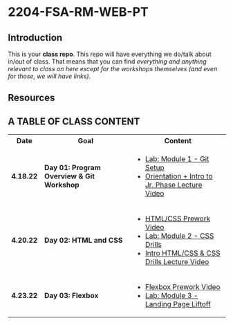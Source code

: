 # 2204-FSA-RM-WEB-PT

## Introduction

This is your **class repo**. This repo will have everything we do/talk about in/out of class. That means that you can find _everything and anything relevant to class on here except for the workshops themselves (and even for those, we will have links)._

## Resources



## A TABLE OF CLASS CONTENT

<table>
  <tr>
    <th style="width: 60px;"> Date </th>
    <th style="width: 300px;"> Goal </th>
    <th style="width: 300px;"> Content </th>
  </tr>
  <tr>
    <td><b>4.18.22</b></td>
    <td><b>Day 01: Program Overview & Git Workshop</b></td>
    <td>
      <ul>
        <li>
          <a href='https://fullstack.instructure.com/courses/248/pages/vanilla-dom-module-1-git-setup-common-configurations?module_item_id=60901'>Lab: Module 1 - Git Setup</a>
        </li>
        <li>
          <a href='https://fullstack-cdn.p1.engageli-prod.com/fullstackacademy/recorder/web-development(038bd)/1650321306031/Web-Development(038bd)---2022-04-19T01-44-21-426Z/MP4/Web-Development(038bd)---2022-04-19T01-44-21-426Z.mp4'>Orientation + Intro to Jr. Phase Lecture Video</a>
        </li>
      </ul>
    </td>
  </tr>
  <tr>
    <td><b>4.20.22</b></td>
    <td><b>Day 02: HTML and CSS</b></td>
    <td>
      <ul>
        <li>
          <a href='https://www.youtube.com/watch?v=qvLGTDYrU9U'>HTML/CSS Prework Video</a>
        </li>
        <li>
          <a href='https://fullstack.instructure.com/courses/248/pages/vanilla-dom-module-2-getting-started-introduction?module_item_id=60907'>Lab: Module 2 - CSS Drills</a>
        </li>
        <li>
          <a href='https://fullstack-cdn.p1.engageli-prod.com/fullstackacademy/recorder/web-development(038bd)/1650493912730/Web-Development(038bd)---2022-04-21T01-41-02-370Z/MP4/Web-Development(038bd)---2022-04-21T01-41-02-370Z.mp4'> Intro HTML/CSS & CSS Drills Lecture Video</a>
        </li>
      </ul>
    </td>
  </tr>
  <tr>
    <td><b>4.23.22</b></td>
    <td><b>Day 03: Flexbox</b></td>
    <td>
      <ul>
        <li>
          <a href='https://www.youtube.com/watch?v=eABErdO3h28'>Flexbox Prework Video</a>
        </li>
        <li>
          <a href='https://fullstack.instructure.com/courses/248/pages/vanilla-dom-module-3-getting-started-goal?module_item_id=60910'>Lab: Module 3 - Landing Page Liftoff</a>
        </li>
      </ul>
    </td>
  </tr>
</table>


